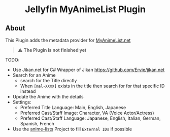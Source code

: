 <h1 align="center">Jellyfin MyAnimeList Plugin</h1>

## About

This Plugin adds the metadata provider for [MyAnimeList.net](https://myanimelist.net/)

> :warning: **The Plugin is not finished yet**

TODO:

* Use Jikan.net for C# Wrapper of Jikan https://github.com/Ervie/jikan.net
* Search for an Anime
  * search for the Title directly 
  * When `[mal-XXXX]` exists in the title then search for for that specific ID instead
* Update the Anime with the details
* Settings:
  * Preferred Title Language: Main, English, Japanese
  * Preferred Cast/Staff Image: Character, VA (Voice Actor/Actress)
  * Preferred Cast/Staff Language: Japanese, English, Italian, German, Spanish, French
* Use the [anime-lists](https://github.com/Fribb/anime-lists) Project to fill `External IDs` if possible